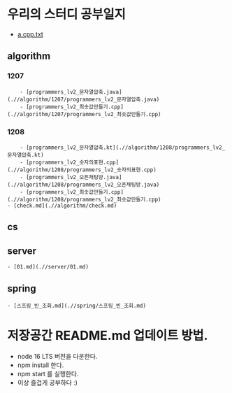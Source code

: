 # 우리의 스터디 공부일지
- [a.cpp.txt](.//a.cpp.txt)
## algorithm
### 1207
        - [programmers_lv2_문자열압축.java](.//algorithm/1207/programmers_lv2_문자열압축.java)
        - [programmers_lv2_최솟값만들기.cpp](.//algorithm/1207/programmers_lv2_최솟값만들기.cpp)
### 1208
        - [programmers_lv2_문자열압축.kt](.//algorithm/1208/programmers_lv2_문자열압축.kt)
        - [programmers_lv2_숫자의표현.cpp](.//algorithm/1208/programmers_lv2_숫자의표현.cpp)
        - [programmers_lv2_오픈채팅방.java](.//algorithm/1208/programmers_lv2_오픈채팅방.java)
        - [programmers_lv2_최솟값만들기.cpp](.//algorithm/1208/programmers_lv2_최솟값만들기.cpp)
    - [check.md](.//algorithm/check.md)
## cs
## server
    - [01.md](.//server/01.md)
## spring
    - [스프링_빈_조회.md](.//spring/스프링_빈_조회.md)

# 저장공간 README.md 업데이트 방법.
- node 16 LTS 버전을 다운한다.
- npm install 한다.
- npm start 를 실행한다.
- 이상 즐겁게 공부하다 :)

